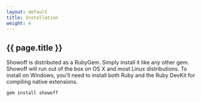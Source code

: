 ```yaml
---
layout: default
title: Installation
weight: 4
---
```


## {{ page.title }}

Showoff is distributed as a RubyGem. Simply install it like any other gem. Showoff
will run out of the box on OS X and most Linux distributions. To install on Windows,
you'll need to install both Ruby and the Ruby DevKit for compiling native extensions.

    gem install showoff

